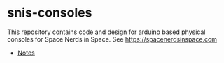 # snis-consoles

This repository contains code and design for arduino based physical
consoles for Space Nerds in Space.  See https://spacenerdsinspace.com

* [Notes](https://spacenerdsinspace.com/snis-consoles/notes.html)

